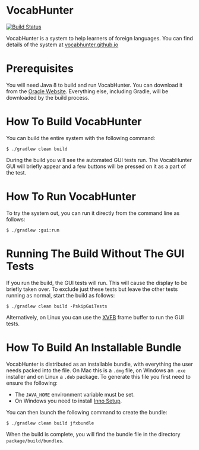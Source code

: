 # VocabHunter

[![Build Status](https://travis-ci.org/VocabHunter/VocabHunter.svg?branch=travis-osx)](https://travis-ci.org/VocabHunter/VocabHunter)

VocabHunter is a system to help learners of foreign languages.  You can find details of the system at [vocabhunter.github.io](http://vocabhunter.github.io/)

# Prerequisites

You will need Java 8 to build and run VocabHunter.  You can download it from the [Oracle Website](http://www.oracle.com/technetwork/java/javase/downloads/index.html).  Everything else, including Gradle, will be downloaded by the build process.

# How To Build VocabHunter

You can build the entire system with the following command:
~~~
$ ./gradlew clean build
~~~

During the build you will see the automated GUI tests run.  The VocabHunter GUI will briefly appear and a few buttons will be pressed on it as a part of the test.

# How To Run VocabHunter

To try the system out, you can run it directly from the command line as follows:
~~~
$ ./gradlew :gui:run
~~~

# Running The Build Without The GUI Tests

If you run the build, the GUI tests will run.  This will cause the display to be briefly taken over.  To exclude just these tests but leave the other tests running as normal, start the build as follows:
~~~
$ ./gradlew clean build -PskipGuiTests
~~~

Alternatively, on Linux you can use the [XVFB](https://en.wikipedia.org/wiki/Xvfb) frame buffer to run the GUI tests.

# How To Build An Installable Bundle

VocabHunter is distributed as an installable bundle, with everything the user needs packed into the file.  On Mac this is a `.dmg` file, on Windows an `.exe` installer and on Linux a `.deb` package.  To generate this file you first need to ensure the following:
* The `JAVA_HOME` environment variable must be set.
* On Windows you need to install [Inno Setup](http://www.jrsoftware.org/isdl.php).

You can then launch the following command to create the bundle:
~~~
$ ./gradlew clean build jfxbundle
~~~

When the build is complete, you will find the bundle file in the directory `package/build/bundles`.
